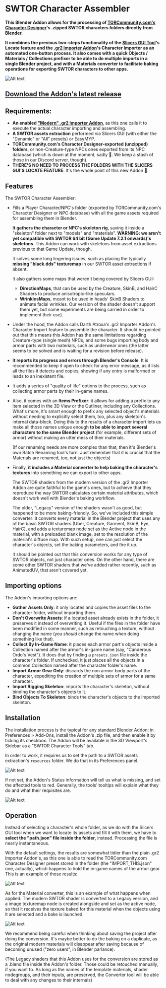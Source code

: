 # SWTOR Character Assembler

**This Blender Addon allows for the processing of [TORCommunity.com's Character Designer](https://github.com/SWTOR-Slicers/WikiPedia/wiki/Using-TORCommunity-Character-Designer)'s .zipped SWTOR characters folders directly from Blender.**

**It combines the previous two-steps functionality of the [Slicers GUI Tool](https://github.com/SWTOR-Slicers/Slicers-GUI)'s Locate feature and the [.gr2 Importer Addon](https://github.com/SWTOR-Slicers/Granny2-Plug-In-Blender-2.8x)'s Character Importer as an automated one-button process. It also comes with a quick Objects / Materials / Collections prefixer to be able to do multiple imports in a single Blender project, and with a Materials converter to facilitate baking operations for exporting SWTOR characters to other apps.**

![Alt text](images/swtor_char_assembler_010.png)

## **[Download the Addon's latest release](https://github.com/SWTOR-Slicers/SWTOR-Character-Locator/releases/latest)**

## Requirements:
* **An enabled ["Modern" .gr2 Importer Addon](https://github.com/SWTOR-Slicers/Granny2-Plug-In-Blender-2.8x)**, as this one calls it to execute the actual character importing and assembling.
* **A SWTOR assets extraction** performed via Slicers GUI (with either the "Dynamic" or "All" presets) or EasyMYP.
* **TORCommunity.com's Character Designer-exported (unzipped) folders**, or non-Creature-type NPCs ones exported from its NPC database (which is down at the moment, sadly 🙁. We keep a stash of those in our Discord server, though).  
* **THERE'S NO NEED TO PROCESS THE FOLDERS WITH THE SLICERS GUI'S LOCATE FEATURE**. It's the whole point of this new Addon 🙂.
## Features
The SWTOR Character Assembler:
* Fills a Player Character/NPC's folder (exported by TORCommunity.com's Character Designer or NPC database) with all the game assets required for assembling them in Blender.  

  **It gathers the character or NPC's skeleton rig**, saving it inside a "skeleton" folder next to "models" and "materials". **WARNING: we aren't yet compatible with SWTOR 64 bit (Game Update 7.2.1 onwards)'s skeletons**. This Addon can work with skeletons from asset extractions previous to that Game Update, though.

  It solves some long lingering issues, such as placing the typically **missing "black.dds" texturemap** in our SWTOR asset extractions if absent.  

  It also gathers some maps that weren't being covered by Slicers GUI:
  * **DirectionMaps**, that can be used by the Creature, SkinB, and HairC Shaders to produce anisotropic-like speculars.
  * **WrinklesMaps**, meant to be used in heads' SkinB Shaders to animate facial wrinkles. Our version of the shader doesn't support them yet, but some experiments are being carried in order to implement their use).


* Under the hood, the Addon calls Darth Atroxa's .gr2 Importer Addon's Character Import feature to assemble the character. It should be pointed out that this means this Addon has the same limitations regarding Creature-type (single mesh) NPCs, and some bugs importing body and armor parts with two materials, such as underwear ones (the latter seems to be solved and is waiting for a revision before release).

* **It reports its progress and errors through Blender's Console**. It is recommended to keep it open to check for any error message, as it lists all the files it detects and copies, showing if any entry is malformed or leads to an inexistent file.

* It adds a series of "quality of life" options to the process, such as collecting armor parts by their in-game names.

* Also, it comes with an **Items Prefixer**: it allows for adding a prefix to any item selected in the 3D View or the Outliner, including any Collections. What's more, it's smart enough to prefix any selected object's materials without needing to explicitly select them, too, plus any skeleton's internal data-block. Doing this to the results of a character import lets us make all those names unique enough **to be able to import several characters to the same Blender project** (for example, different sets of armor) without making an utter mess of their materials.  
  
  (If our renaming needs are more complex than that, then it's Blender's own Batch Renaming tool's turn. Just remember that it is crucial that the Materials are renamed, too, not just the objects)

* Finally, **it includes a Material converter to help baking the character's textures** into something we can export to other apps.
  
  The SWTOR shaders from the modern version of the .gr2 Importer Addon are quite faithful to the game's ones, but to achieve that they reproduce the way SWTOR calculates certain material attributes, which doesn't work well with Blender's baking workflow.

  The older, "Legacy" version of the shaders wasn't as good, but happened to be more baking-friendly. So, we've included this simple converter: it converts every material in the Blender project that uses any of the basic SWTOR shaders (Uber, Creature, Garment, SkinB, Eye, HairC), and adds a texturemap node set as the Active node in the material, with a preloaded blank image, set to the resolution of the material's diffuse map. With such setup, one can just select the character's objects, set the baking parameters, and fire it up.

  It should be pointed out that this conversion works for any type of SWTOR objects, not just character ones. On the other hand, there are some other SWTOR shaders that we've added rather recently, such as AnimatedUV, that aren't covered yet.
  


## Importing options
The Addon's importing options are:
* **Gather Assets Only**: it only locates and copies the asset files to the character folder, without importing them.
* **Don't Overwrite Assets**: if a located asset already exists in the folder, it preserves it instead of overwriting it. Useful if the files in the folder have been modified in some manner, such as retouching a texture, without changing the name (you *should* change the name when doing something like that).
* **Collect By In-Game Name**: it places each armor part's objects inside a Collection named after the armor's in-game name (say, "Canderous Ordo's Vest"). It does that by finding a `presets.json` file inside the character's folder. If unchecked, it just places all the objects in a common Collection named after the character folder's name.
* **Import Armor Gear Only**: discards the non armor-body parts of the character, expediting the creation of multiple sets of armor for a same character.
* **Import Rigging Skeleton**: imports the character's skeleton, without binding the character's objects to it.
* **Bind Objects To Skeleton**: binds the character's objects to the imported skeleton.

## Installation
The installation process is the typical for any standard Blender Addon: in Preferences > Add-Ons, install the Addon's .zip file, and then enable it by ticking its checkbox. The Addon will be available in the 3D Viewport's Sidebar as a "SWTOR Character Tools" tab.

In order to work, it requires us to set the path to a SWTOR assets extraction's `resources` folder. We do that in its Preferences panel.

![Alt text](images/swtor_char_assembler_020.png)

If not set, the Addon's Status information will tell us what is missing, and set the affected tools to red. Generally, the tools' tooltips will explain what they do and what their requisites are.

![Alt text](images/swtor_char_assembler_030.png)

## Operation

Instead of selecting a character's whole folder, as we do with the Slicers GUI tool when we want to locate its assets and fill it with them, we have to **select the "path.json" file inside the folder**, instead. Processing the file is nearly instantaneous.

With the default settings, the results are somewhat tidier than the plain .gr2 Importer Addon's, as this one is able to read the TORCommunity.com Character Designer preset stored in the folder (the "IMPORT_THIS.json" one, actually), which happens to hold the in-game names of the armor gear. This is an example of those results:

![Alt text](images/swtor_char_assembler_040.png)

As for the Material converter, this is an example of what happens when applied. The modern SWTOR shader is converted to a Legacy version, and a image texturemap node is created alongside and set as the active node, so that it receives the texture baked for this material when the objects using it are selected and a bake is launched.

![Alt text](images/swtor_char_assembler_050.png)

We recommend being careful when thinking about saving the project after doing the conversion. It's maybe better to do the baking on a duplicate, as the original modern materials will disappear after saving because of becoming unused ("zero users", in Blender parlance).

(The Legacy shaders that this Addon uses for the conversion are stored as a .blend file inside the Addon's folder. Those could be retouched manually, if you want to. As long as the names of the template materials, shader nodegroups, and their inputs, are preserved, the Converter tool will be able to deal with any changes to their internals)
